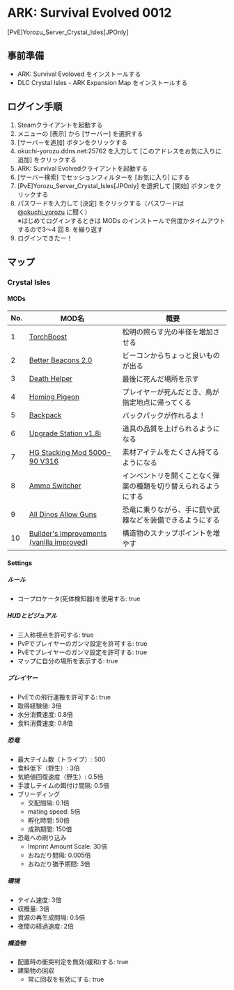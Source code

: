 # ARK: Survival Evolved 0012
[PvE]Yorozu_Server_Crystal_Isles[JPOnly]

## 事前準備
- ARK: Survival Evoloved をインストールする
- DLC Crystal Isles - ARK Expansion Map をインストールする

## ログイン手順
1. Steamクライアントを起動する
2. メニューの [表示] から [サーバー] を選択する
3. [サーバ－を追加] ボタンをクリックする
4. okuchi-yorozu.ddns.net:25762 を入力して [このアドレスをお気に入りに追加] をクリックする
5. ARK: Survival Evolvedクライアントを起動する
6. [サーバー検索] でセッションフィルターを [お気に入り] にする
7. [PvE]Yorozu_Server_Crystal_Isles[JPOnly] を選択して [開始] ボタンをクリックする
8. パスワードを入力して [決定] をクリックする（パスワードは [@okuchi_yorozu](https://twitter.com/okuchi_yorozu) に聞く）  
※はじめてログインするときは MODs のインストールで何度かタイムアウトするので3～4 回 8. を繰り返す
9. ログインできたー！

## マップ
### Crystal Isles
#### MODs
|No.|MOD名|概要|
|----|----|----|
|1|[TorchBoost](https://steamcommunity.com/sharedfiles/filedetails/?id=478736056)|松明の照らす光の半径を増加させる|
|2|[Better Beacons 2.0](https://steamcommunity.com/sharedfiles/filedetails/?id=506506101)|ビーコンからちょっと良いものが出る|
|3|[Death Helper](https://steamcommunity.com/sharedfiles/filedetails/?id=566885854)|最後に死んだ場所を示す|
|4|[Homing Pigeon](https://steamcommunity.com/sharedfiles/filedetails/?id=655261420)|プレイヤーが死んだとき、鳥が指定地点に帰ってくる|
|5|[Backpack](https://steamcommunity.com/sharedfiles/filedetails/?id=736236773)|バックパックが作れるよ！|
|6|[Upgrade Station v1.8i](https://steamcommunity.com/sharedfiles/filedetails/?id=821530042)|道具の品質を上げられるようになる|
|7|[HG Stacking Mod 5000-90 V316](https://steamcommunity.com/sharedfiles/filedetails/?id=849985437)|素材アイテムをたくさん持てるようになる|
|8|[Ammo Switcher](https://steamcommunity.com/sharedfiles/filedetails/?id=1439559887)|インベントリを開くことなく弾薬の種類を切り替えられるようにする|
|9|[All Dinos Allow Guns](https://steamcommunity.com/sharedfiles/filedetails/?id=1440414363)|恐竜に乗りながら、手に銃や武器などを装備できるようにする|
|10|[Builder's Improvements (vanilla improved)](https://steamcommunity.com/sharedfiles/filedetails/?id=854186603)|構造物のスナップポイントを増やす|

#### Settings
##### ルール
- コープロケータ(死体検知器)を使用する: true
##### HUDとビジュアル
- 三人称視点を許可する: true
- PvPでプレイヤーのガンマ設定を許可する: true
- PvEでプレイヤーのガンマ設定を許可する: true
- マップに自分の場所を表示する: true
##### プレイヤー
- PvEでの飛行運搬を許可する: true
- 取得経験値: 3倍
- 水分消費速度: 0.8倍
- 食料消費速度: 0.8倍
##### 恐竜
- 最大テイム数（トライブ）: 500
- 食料低下（野生）: 3倍
- 気絶値回復速度（野生）: 0.5倍
- 手渡しテイムの餌付け間隔: 0.5倍
- ブリーディング
  - 交配間隔: 0.1倍
  - mating speed: 5倍
  - 孵化時間: 50倍
  - 成熟期間: 150倍
- 恐竜への刷り込み
  - Imprint Amount Scale: 30倍
  - おねだり間隔: 0.005倍
  - おねだり猶予期間: 3倍
##### 環境
- テイム速度: 3倍
- 収穫量: 3倍
- 資源の再生成間隔: 0.5倍
- 夜間の経過速度: 2倍
##### 構造物
- 配置時の衝突判定を無効(緩和)する: true
- 建築物の回収
  - 常に回収を有効にする: true